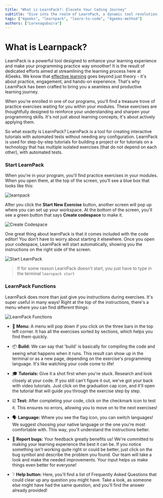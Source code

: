 ```yaml
---
title: "What is LearnPack?: Elevate Your Coding Journey"
subtitle: "Dive into the realm of LearnPack, a dynamic tool revolutionizing the learning experience at 4Geeks. Discover how this powerful companion enhances your programming practice, making the journey smoother and more rewarding"
tags: ["4geeks", "learnpack", "learn-to-code", "4geeks-method"]
authors: ["Lorenagubaira"]
---
```


# What is Learnpack?

LearnPack is a powerful tool designed to enhance your learning experience and make your programming practice way smoother! It is the result of dedicated efforts aimed at streamlining the learning process here at 4Geeks. We know that [effective learning](https://4geeks.com/mastering-technical-knowledge) goes beyond just theory - it's about practice, engagement, and hands-on experience. That's why LearnPack has been crafted to bring you a seamless and productive learning journey.

When you're enrolled in one of our programs, you'll find a treasure trove of practice exercises waiting for you within your modules. These exercises are thoughtfully designed to reinforce your understanding and sharpen your programming skills. It's not just about learning concepts; it's about actively applying them.

So what exactly is LearnPack? LearnPack is a tool for creating interactive tutorials with automated tests without needing any configuration. LearnPack is used for step-by-step tutorials for building a project or for tutorials on a technology that has multiple isolated exercises (that do not depend on each other), with automated tests.

### Start LearnPack

When you're in your program, you'll find practice exercises in your modules. When you open them, at the top of the screen, you'll see a blue box that looks like this:

![learnpack](https://breathecode.herokuapp.com/v1/media/file/learnpack-1-png?raw=true)

After you click the **Start New Exercise** button, another screen will pop up where you can set up your workspace. At the bottom of the screen, you'll see a green button that says **Create codespace** to make it.

![Create Codespace](https://breathecode.herokuapp.com/v1/media/file/create-codespaces-png?raw=true)

One great thing about learnPack is that it comes included with the code editor! You don't have to worry about starting it elsewhere. Once you open your codespace, LearnPack will start automatically, showing you the instructions on the right side of the screen.

![Start LearnPack](https://breathecode.herokuapp.com/v1/media/file/learnpack-png?raw=true)

> If for some reason LearnPack doesn't start, you just have to type in the terminal `learnpack start`

### LearnPack Functions

LearnPack does more than just give you instructions during exercises. It's super useful in many ways! Right at the top of the instructions, there's a menu where you can find different things:

![LearnPack Functions](https://breathecode.herokuapp.com/v1/media/file/learnpack-function-png?raw=true)

- 📖 **Menu:** A menu will pop down if you click on the three bars in the top left corner. It has all the exercises sorted by sections, which helps you find them quickly.

- 📦 **Build:** We can say that 'build' is basically for compiling the code and seeing what happens when it runs. This result can show up in the terminal or as a new page, depending on the exercise's programming language. It's like watching your code come to life!

- 🎓 **Tutorials:** Give it a shot first when you're stuck. Research and look closely at your code. If you still can't figure it out, we've got your back with video tutorials. Just click on the graduation cap icon, and it'll open the tutorial that will guide you through the exercise step by step.

- ☑️ **Test:** After completing your code, click on the checkmark icon to test it. This ensures no errors, allowing you to move on to the next exercises!

- 🗣️ **Language:** Where you see the flag icon, you can switch languages! We suggest choosing your native language or the one you're most comfortable with. This way, you'll understand the instructions better.

- 🐞 **Report bugs:** Your feedback greatly benefits us! We're committed to making your learning experience the best it can be. If you notice something isn't working quite right or could be better, just click on the bug symbol and describe the problem you found. Our team will take a look and make the needed improvements. Your input helps us make things even better for everyone!

- ❔ **Help button:** Here, you'll find a list of Frequently Asked Questions that could clear up any question you might have. Take a look, as someone else might have had the same question, and you'll find the answer already provided!
